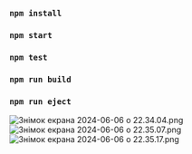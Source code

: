 ### `npm install`
### `npm start`
### `npm test`
### `npm run build`
### `npm run eject`

![Знімок екрана 2024-06-06 о 22.34.04.png](..%2F..%2F..%2F..%2F..%2F..%2F..%2Fvar%2Ffolders%2Fj3%2Fsl514qhn1y7507bg5dgt_w540000gn%2FT%2FTemporaryItems%2FNSIRD_screencaptureui_BtGc4R%2F%D0%97%D0%BD%D1%96%D0%BC%D0%BE%D0%BA%20%D0%B5%D0%BA%D1%80%D0%B0%D0%BD%D0%B0%202024-06-06%20%D0%BE%2022.34.04.png)
![Знімок екрана 2024-06-06 о 22.35.07.png](..%2F..%2F..%2F..%2F..%2F..%2F..%2Fvar%2Ffolders%2Fj3%2Fsl514qhn1y7507bg5dgt_w540000gn%2FT%2FTemporaryItems%2FNSIRD_screencaptureui_z5jwAS%2F%D0%97%D0%BD%D1%96%D0%BC%D0%BE%D0%BA%20%D0%B5%D0%BA%D1%80%D0%B0%D0%BD%D0%B0%202024-06-06%20%D0%BE%2022.35.07.png)
![Знімок екрана 2024-06-06 о 22.35.17.png](..%2F..%2F..%2F..%2F..%2F..%2F..%2Fvar%2Ffolders%2Fj3%2Fsl514qhn1y7507bg5dgt_w540000gn%2FT%2FTemporaryItems%2FNSIRD_screencaptureui_uNcwbJ%2F%D0%97%D0%BD%D1%96%D0%BC%D0%BE%D0%BA%20%D0%B5%D0%BA%D1%80%D0%B0%D0%BD%D0%B0%202024-06-06%20%D0%BE%2022.35.17.png)
